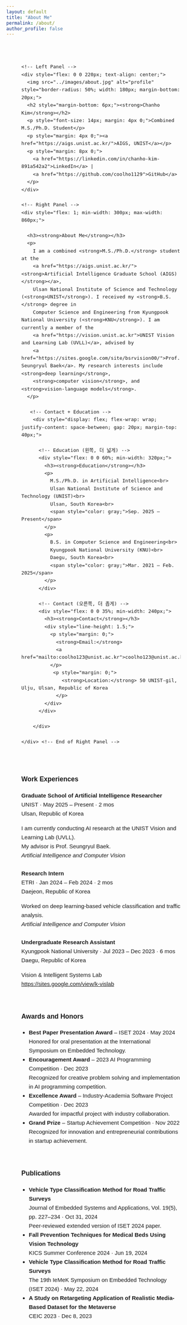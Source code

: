 ```yaml
---
layout: default
title: "About Me"
permalink: /about/
author_profile: false
---
```


<!-- Outer Wrapper to center the entire layout -->
<div style="max-width: 1080px; margin: 0 auto; padding: 40px; line-height: 1.6; font-size: 15px; font-family: sans-serif;">

  <!-- Main Flex Layout -->
  <div style="display: flex; flex-wrap: wrap; gap: 40px; align-items: flex-start;">

    <!-- Left Panel -->
    <div style="flex: 0 0 220px; text-align: center;">
      <img src="../images/about.jpg" alt="profile" style="border-radius: 50%; width: 180px; margin-bottom: 20px;">
      <h2 style="margin-bottom: 6px;"><strong>Chanho Kim</strong></h2>
      <p style="font-size: 14px; margin: 4px 0;">Combined M.S./Ph.D. Student</p>
      <p style="margin: 4px 0;"><a href="https://aigs.unist.ac.kr/">AIGS, UNIST</a></p>
      <p style="margin: 8px 0;">
        <a href="https://linkedin.com/in/chanho-kim-891a542a2">LinkedIn</a> |
        <a href="https://github.com/coolho1129">GitHub</a>
      </p>
    </div>

    <!-- Right Panel -->
    <div style="flex: 1; min-width: 300px; max-width: 860px;">

      <h3><strong>About Me</strong></h3>
      <p>
        I am a combined <strong>M.S./Ph.D.</strong> student at the 
        <a href="https://aigs.unist.ac.kr/"><strong>Artificial Intelligence Graduate School (AIGS)</strong></a>, 
        Ulsan National Institute of Science and Technology (<strong>UNIST</strong>). I received my <strong>B.S.</strong> degree in 
        Computer Science and Engineering from Kyungpook National University (<strong>KNU</strong>). I am currently a member of the 
        <a href="https://vision.unist.ac.kr">UNIST Vision and Learning Lab (UVLL)</a>, advised by 
        <a href="https://sites.google.com/site/bsrvision00/">Prof. Seungryul Baek</a>. My research interests include <strong>deep learning</strong>, 
        <strong>computer vision</strong>, and <strong>vision-language models</strong>.
      </p>

       <!-- Contact + Education -->
        <div style="display: flex; flex-wrap: wrap; justify-content: space-between; gap: 20px; margin-top: 40px;">
        
          <!-- Education (왼쪽, 더 넓게) -->
          <div style="flex: 0 0 60%; min-width: 320px;">
            <h3><strong>Education</strong></h3>
            <p>
              M.S./Ph.D. in Artificial Intelligence<br>
              Ulsan National Institute of Science and Technology (UNIST)<br> 
              Ulsan, South Korea<br>
              <span style="color: gray;">Sep. 2025 – Present</span>
            </p>
            <p>
              B.S. in Computer Science and Engineering<br>
              Kyungpook National University (KNU)<br> 
              Daegu, South Korea<br>
              <span style="color: gray;">Mar. 2021 – Feb. 2025</span>
            </p>
          </div>
        
          <!-- Contact (오른쪽, 더 좁게) -->
          <div style="flex: 0 0 35%; min-width: 240px;">
            <h3><strong>Contact</strong></h3>
            <div style="line-height: 1.5;">
              <p style="margin: 0;">
                <strong>Email:</strong> 
                <a href="mailto:coolho123@unist.ac.kr">coolho123@unist.ac.kr</a>
              </p>
               <p style="margin: 0;">
                  <strong>Location:</strong> 50 UNIST-gil, Ulju, Ulsan, Republic of Korea
                </p>
            </div>
          </div>
        
        </div>

    </div> <!-- End of Right Panel -->
  </div> <!-- End of Main Flex Layout -->
  <!-- Work Experiences Section -->
<div style="margin-top: 60px;">
  <h3><strong>Work Experiences</strong></h3>

  <div style="margin-bottom: 24px;">
    <p><strong>Graduate School of Artificial Intelligence Researcher</strong><br>
    UNIST · May 2025 – Present · 2 mos<br>
    Ulsan, Republic of Korea</p>
    <p style="margin-top: 4px;">I am currently conducting AI research at the UNIST Vision and Learning Lab (UVLL).<br>
    My advisor is Prof. Seungryul Baek.<br>
    <em>Artificial Intelligence and Computer Vision</em></p>
  </div>

  <div style="margin-bottom: 24px;">
    <p><strong>Research Intern</strong><br>
    ETRI · Jan 2024 – Feb 2024 · 2 mos<br>
    Daejeon, Republic of Korea</p>
    <p style="margin-top: 4px;">Worked on deep learning-based vehicle classification and traffic analysis.<br>
    <em>Artificial Intelligence and Computer Vision</em></p>
  </div>

  <div>
    <p><strong>Undergraduate Research Assistant</strong><br>
    Kyungpook National University · Jul 2023 – Dec 2023 · 6 mos<br>
    Daegu, Republic of Korea</p>
    <p style="margin-top: 4px;">Vision & Intelligent Systems Lab<br>
    <a href="https://sites.google.com/view/k-vislab">https://sites.google.com/view/k-vislab</a></p>
  </div>
</div>

<!-- Awards and Honors Section -->
<div style="margin-top: 60px;">
  <h3><strong>Awards and Honors</strong></h3>
  <ul style="padding-left: 20px;">
    <li><strong>Best Paper Presentation Award</strong> – ISET 2024 · May 2024<br>
    Honored for oral presentation at the International Symposium on Embedded Technology.</li>
    <li><strong>Encouragement Award</strong> – 2023 AI Programming Competition · Dec 2023<br>
    Recognized for creative problem solving and implementation in AI programming competition.</li>
    <li><strong>Excellence Award</strong> – Industry-Academia Software Project Competition · Dec 2023<br>
    Awarded for impactful project with industry collaboration.</li>
    <li><strong>Grand Prize</strong> – Startup Achievement Competition · Nov 2022<br>
    Recognized for innovation and entrepreneurial contributions in startup achievement.</li>
  </ul>
</div>

<!-- Publications Section -->
<div style="margin-top: 60px;">
  <h3><strong>Publications</strong></h3>
  <ul style="padding-left: 20px;">
    <li>
      <strong>Vehicle Type Classification Method for Road Traffic Surveys</strong><br>
      Journal of Embedded Systems and Applications, Vol. 19(5), pp. 227–234 · Oct 31, 2024<br>
      Peer-reviewed extended version of ISET 2024 paper.
    </li>
    <li>
      <strong>Fall Prevention Techniques for Medical Beds Using Vision Technology</strong><br>
      KICS Summer Conference 2024 · Jun 19, 2024
    </li>
    <li>
      <strong>Vehicle Type Classification Method for Road Traffic Surveys</strong><br>
      The 19th IeMeK Symposium on Embedded Technology (ISET 2024) · May 22, 2024
    </li>
    <li>
      <strong>A Study on Retargeting Application of Realistic Media-Based Dataset for the Metaverse</strong><br>
      CEIC 2023 · Dec 8, 2023
    </li>
  </ul>
</div>
</div> <!-- End of Outer Wrapper -->











